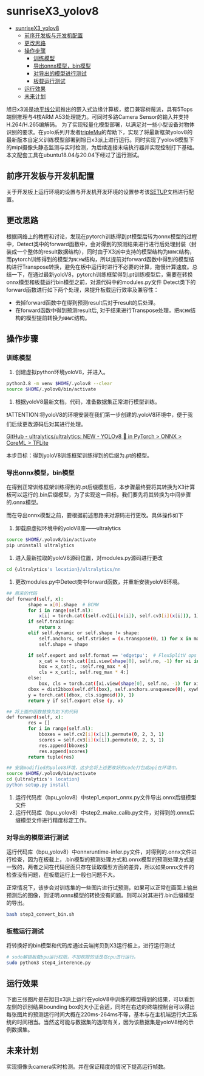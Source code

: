 # sunriseX3_yolov8

- [sunriseX3\_yolov8](#sunrisex3_yolov8)
  - [前序开发板与开发机配置](#前序开发板与开发机配置)
  - [更改思路](#更改思路)
  - [操作步骤](#操作步骤)
    - [训练模型](#训练模型)
    - [导出onnx模型，bin模型](#导出onnx模型bin模型)
    - [对导出的模型进行测试](#对导出的模型进行测试)
    - [板载运行测试](#板载运行测试)
  - [运行效果](#运行效果)
  - [未来计划](#未来计划)

旭日x3派是[地平线公司](https://developer.horizon.ai/sunrise)推出的嵌入式边缘计算板，接口兼容树莓派，具有5Tops端侧推理与4核ARM A53处理能力。可同时多路Camera Sensor的输入并支持H.264/H.265编解码。
为了实现轻量化模型部署，以满足对一些小型设备对物体识别的要求。在yolo系列开发者[tripleMu](https://github.com/triple-Mu)的帮助下，实现了将最新框架yolov8的最新版本自定义训练模型部署到旭日x3派上进行运行。同时实现了yolov8模型下的mipi摄像头静态监测与实时检测，为后续连接末端执行器并实现控制打下基础。
本文配套工具在ubuntu18.04与20.04下经过了运行测试。

## 前序开发板与开发机配置

关于开发板上运行环境的设置与开发机开发环境的设置参考该[SETUP](./SETUP.md)文档进行配置。



## 更改思路

根据网络上的教程和讨论，发现在pytorch训练得到pt模型后转为onnx模型的过程中，Detect类中的forward函数中，会对得到的预测结果进行进行后处理封装（封装成一个整体的result数据结构），同时由于X3派中支持的模型结构为`NHWC`结构，而pytorch训练得到的模型为`NCHW`结构，所以提前对forward函数中得到的模型结构进行Transpose转换，避免在板中运行时进行不必要的计算，拖慢计算速度。总结一下，在通过最新yoloV8，pytorch训练框架得到.pt训练模型后，需要在转换onnx模型和板载运行bin模型之前，对源代码中的modules.py文件 Detect类下的 forward函数进行如下两个处理，来提升板载运行效率及兼容性：

- 去掉forward函数中在得到预测result后对于result的后处理。
- 在forward函数中得到预测result后, 对于结果进行Transpose处理，把`NCHW`结构的模型提前转换为`NHWC`结构。

## 操作步骤

### 训练模型

1. 创建虚拟python环境yoloV8，并进入。

```bash
python3.8 -m venv $HOME/.yolov8 --clear
source $HOME/.yolov8/bin/activate
```

1. 根据yoloV8最新文档，代码，准备数据集正常进行模型训练。

❗ATTENTION:将yoloV8的环境安装在我们第一步创建的.yoloV8环境中，便于我们后续更改源码后对其进行处理。

[GitHub - ultralytics/ultralytics: NEW - YOLOv8 🚀 in PyTorch > ONNX > CoreML > TFLite](https://github.com/ultralytics/ultralytics)

本步目标：得到yoloV8训练框架训练得到的后缀为.pt的模型。

### 导出onnx模型，bin模型

在得到正常训练框架训练得到的.pt后缀模型后，本步骤最终要将其转换为X3计算板可以运行的.bin后缀模型，为了实现这一目标，我们要先将其转换为中间步骤的.onnx模型。

而在导出onnx模型之前，要根据前述思路来对源码进行更改。具体操作如下

1. 卸载原虚拟环境中的yoloV8库——ultralytics

```bash
source $HOME/.yolov8/bin/activate
pip uninstall ultralytics
```

1. 进入最新拉取的yoloV8源码位置，对modules.py源码进行更改

```bash
cd {ultralytics's location}/ultralytics/nn
```

1. 更改modules.py中Detect类中forward函数，并重新安装yoloV8环境。

```bash
## 原来的代码
def forward(self, x):
        shape = x[0].shape  # BCHW
        for i in range(self.nl):
            x[i] = torch.cat((self.cv2[i](x[i]), self.cv3[i](x[i])), 1)
        if self.training:
            return x
        elif self.dynamic or self.shape != shape:
            self.anchors, self.strides = (x.transpose(0, 1) for x in make_anchors(x, self.stride, 0.5))
            self.shape = shape

        if self.export and self.format == 'edgetpu':  # FlexSplitV ops issue
            x_cat = torch.cat([xi.view(shape[0], self.no, -1) for xi in x], 2)
            box = x_cat[:, :self.reg_max * 4]
            cls = x_cat[:, self.reg_max * 4:]
        else:
            box, cls = torch.cat([xi.view(shape[0], self.no, -1) for xi in x], 2).split((self.reg_max * 4, self.nc), 1)
        dbox = dist2bbox(self.dfl(box), self.anchors.unsqueeze(0), xywh=True, dim=1) * self.strides
        y = torch.cat((dbox, cls.sigmoid()), 1)
        return y if self.export else (y, x)
```

```bash
## 将上面的函数替换为如下的代码
def forward(self, x):
        res = []
        for i in range(self.nl):
            bboxes = self.cv2[i](x[i]).permute(0, 2, 3, 1)
            scores = self.cv3[i](x[i]).permute(0, 2, 3, 1)
            res.append(bboxes)
            res.append(scores)
        return tuple(res)
```

```bash
## 安装modified的yoloV8环境，这步会将上述更改好的code打包成api在环境中。
source $HOME/.yolov8/bin/activate
cd {ultralytics's location}
python setup.py install
```

1. 运行代码库（bpu_yolov8）中step1_export_onnx.py文件导出.onnx后缀模型文件
2. 运行代码库（bpu_yolov8）中step2_make_calib.py文件，对得到的.onnx后缀模型文件进行精度标定工作。

### 对导出的模型进行测试

运行代码库（bpu_yolov8）中onnxruntime-infer.py文件，对得到的.onnx文件进行检查，因为在板载上，.bin模型的预测处理方式和.onnx模型的预测处理方式是一致的，两者之间在代码层面只存在读取模型方面的差异，所以如果onnx文件的检查没有问题，在板载运行上一般也问题不大。

正常情况下，该步会对训练集的一些图片进行试预测，如果可以正常在画面上输出预测后的图像，则证明.onnx模型的转换没有问题。则可以对其进行.bin后缀模型的导出。

```bash
bash step3_convert_bin.sh
```

### 板载运行测试

将转换好的bin模型和代码库通过云端拷贝到X3运行板上，进行运行测试

```bash
# sudo解锁板载bpu运行权限，不加权限的话是在cpu进行运行。
sudo python3 step4_interence.py
```

## 运行效果

下面三张图片是在旭日x3派上运行在yoloV8中训练的模型得到的结果，可以看到左侧的识别结果bounding box的大小正合适，同时在右边的终端控制台可以得出每张图片的预测运行时间大概在220ms-264ms不等，基本与在主机端运行大正系统的时间相当。当然这可能与数据集的选取有关，因为该数据集是yoloV8给的示例数据集。

## 未来计划

实现摄像头camera实时检测。并在保证精度的情况下提高运行帧数。